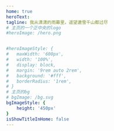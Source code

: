 ```yaml
---
home: true 
heroText: 
tagline: 我从潇潇的雨幕里，遥望漉雪千山都过尽
# 主页的一个正中央的logo
#heroImage: /hero.png


#heroImageStyle: {
#   maxWidth: '600px',
#   width: '100%',
#   display: block,
#   margin: '9rem auto 2rem',
#   background: '#fff',
#   borderRadius: '1rem',
# }
# 主页的bg
# bgImage: /bg.svg
bgImageStyle: {
    height: '450px'
}
isShowTitleInHome: false
---
```

